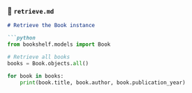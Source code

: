 
### 📄 `retrieve.md`
```markdown
# Retrieve the Book instance

```python
from bookshelf.models import Book

# Retrieve all books
books = Book.objects.all()

for book in books:
    print(book.title, book.author, book.publication_year)